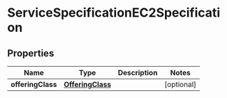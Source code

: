 

# ServiceSpecificationEC2Specification


## Properties

| Name | Type | Description | Notes |
|------------ | ------------- | ------------- | -------------|
|**offeringClass** | [**OfferingClass**](OfferingClass.md) |  |  [optional] |



